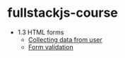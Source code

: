 # fullstackjs-course

* 1.3 HTML forms
  * [Collecting data from user](1_3%20HTML%20forms/1-Collecting%20data%20from%20user.md)
  * [Form validation](1_3%20HTML%20forms/2-Form%20validation.md)

